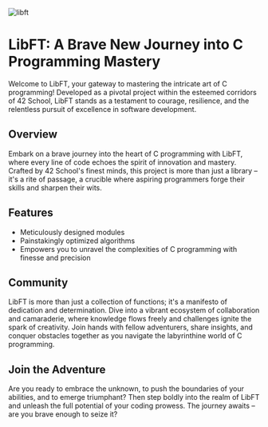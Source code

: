 <img src="https://github.com/vinicius-f-pereira/42-project-badges/blob/main/badges/libftm.png?raw=true" alt="libft"></img>

# LibFT: A Brave New Journey into C Programming Mastery

Welcome to LibFT, your gateway to mastering the intricate art of C programming! Developed as a pivotal project within the esteemed corridors of 42 School, LibFT stands as a testament to courage, resilience, and the relentless pursuit of excellence in software development.

## Overview

Embark on a brave journey into the heart of C programming with LibFT, where every line of code echoes the spirit of innovation and mastery. Crafted by 42 School's finest minds, this project is more than just a library – it's a rite of passage, a crucible where aspiring programmers forge their skills and sharpen their wits.

## Features

- Meticulously designed modules
- Painstakingly optimized algorithms
- Empowers you to unravel the complexities of C programming with finesse and precision

## Community

LibFT is more than just a collection of functions; it's a manifesto of dedication and determination. Dive into a vibrant ecosystem of collaboration and camaraderie, where knowledge flows freely and challenges ignite the spark of creativity. Join hands with fellow adventurers, share insights, and conquer obstacles together as you navigate the labyrinthine world of C programming.

## Join the Adventure

Are you ready to embrace the unknown, to push the boundaries of your abilities, and to emerge triumphant? Then step boldly into the realm of LibFT and unleash the full potential of your coding prowess. The journey awaits – are you brave enough to seize it?
